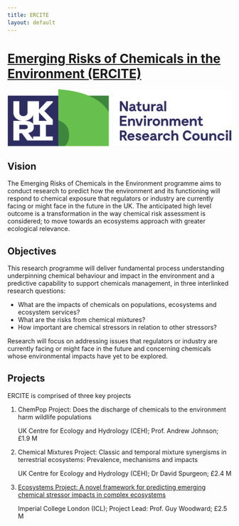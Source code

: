```yaml
---
title: ERCITE
layout: default
---
```


# [Emerging Risks of Chemicals in the Environment (ERCITE)](https://nerc.ukri.org/research/funded/programmes/chemicals "NERC Website")

![](/assets/img/UKRI_NER_Council-Logo_Horiz-RGB.png)

## Vision
The Emerging Risks of Chemicals in the Environment programme aims to conduct research to predict how the environment and its functioning will respond to chemical exposure that regulators or industry are currently facing or might face in the future in the UK.  The anticipated high level outcome is a transformation in the way chemical risk assessment is considered; to move towards an ecosystems approach with greater ecological relevance.  

## Objectives
This research programme will deliver fundamental process understanding underpinning chemical behaviour and impact in the environment and a predictive capability to support chemicals management, in three interlinked research questions:
  * What are the impacts of chemicals on populations, ecosystems and ecosystem services?
  * What are the risks from chemical mixtures?
  * How important are chemical stressors in relation to other stressors?

Research will focus on addressing issues that regulators or industry are currently facing or might face in the future and concerning chemicals whose environmental impacts have yet to be explored.

## Projects

ERCITE is comprised of three key projects

1. ChemPop Project: Does the discharge of chemicals to the environment harm wildlife populations

   UK Centre for Ecology and Hydrology (CEH); Prof. Andrew Johnson; £1.9 M

2. Chemical Mixtures Project: Classic and temporal mixture synergisms in terrestrial ecosystems: Prevalence, mechanisms and impacts

   UK Centre for Ecology and Hydrology (CEH); Dr David Spurgeon; £2.4 M

3. [Ecosystems Project: A novel framework for predicting emerging chemical stressor impacts in complex ecosystems](/EcosystemProject.md)

   Imperial College London (ICL); Project Lead: Prof. Guy Woodward; £2.5 M
